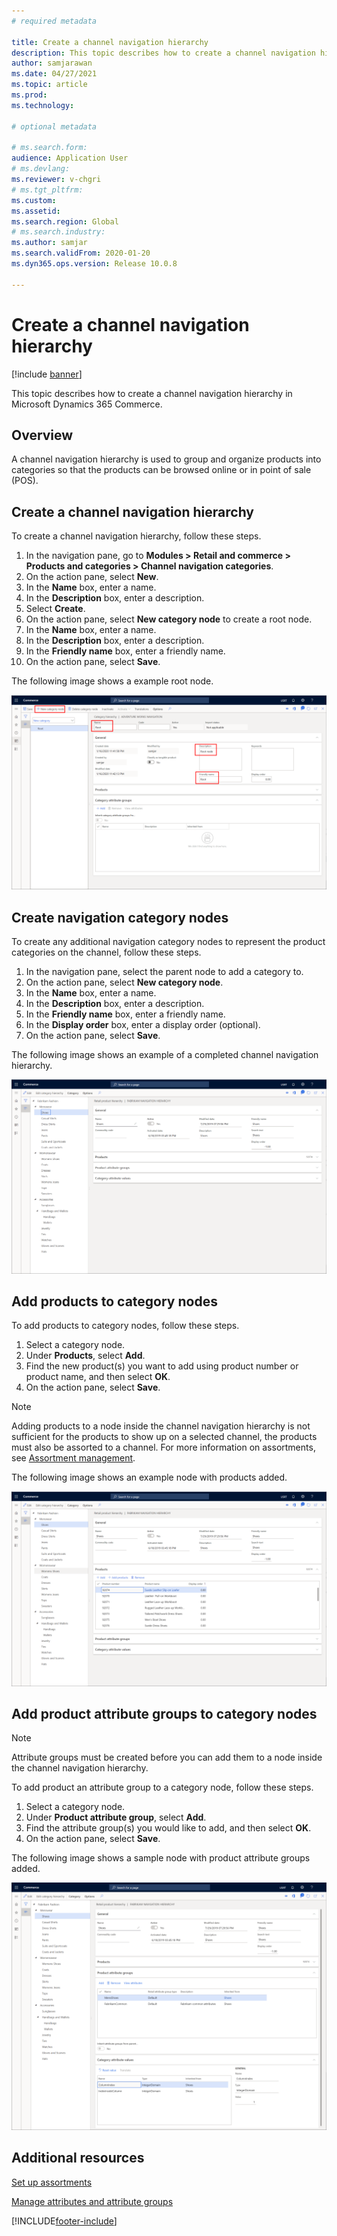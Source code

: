 ```yaml
---
# required metadata

title: Create a channel navigation hierarchy
description: This topic describes how to create a channel navigation hierarchy in Microsoft Dynamics 365 Commerce.
author: samjarawan
ms.date: 04/27/2021
ms.topic: article
ms.prod: 
ms.technology: 

# optional metadata

# ms.search.form: 
audience: Application User
# ms.devlang: 
ms.reviewer: v-chgri
# ms.tgt_pltfrm: 
ms.custom: 
ms.assetid: 
ms.search.region: Global
# ms.search.industry: 
ms.author: samjar
ms.search.validFrom: 2020-01-20
ms.dyn365.ops.version: Release 10.0.8

---
```

# Create a channel navigation hierarchy


[!include [banner](includes/banner.md)]

This topic describes how to create a channel navigation hierarchy in Microsoft Dynamics 365 Commerce.

## Overview

A channel navigation hierarchy is used to group and organize products into categories so that the products can be browsed online or in point of sale (POS).

## Create a channel navigation hierarchy

To create a channel navigation hierarchy, follow these steps.

1. In the navigation pane, go to **Modules \> Retail and commerce \> Products and categories \> Channel navigation categories**.
1. On the action pane, select **New**.
1. In the **Name** box, enter a name.
1. In the **Description** box, enter a description.
1. Select **Create**.
1. On the action pane, select **New category node** to create a root node.
1. In the **Name** box, enter a name.
1. In the **Description** box, enter a description.
1. In the **Friendly name** box, enter a friendly name.
1. On the action pane, select **Save**.

The following image shows a example root node.

![Sample root node](media/create-channel-hierarchy-1.png)

## Create navigation category nodes

To create any additional navigation category nodes to represent the product categories on the channel, follow these steps.

1. In the navigation pane, select the parent node to add a category to.
1. On the action pane, select **New category node**.
1. In the **Name** box, enter a name.
1. In the **Description** box, enter a description.
1. In the **Friendly name** box, enter a friendly name.
1. In the **Display order** box, enter a display order (optional).
1. On the action pane, select **Save**.

The following image shows an example of a completed channel navigation hierarchy.

![Sample channel hierarchy](media/create-channel-hierarchy-2.png)

## Add products to category nodes

To add products to category nodes, follow these steps.

1. Select a category node.
1. Under **Products**, select **Add**.
1. Find the new product(s) you want to add using product number or product name, and then select **OK**.
1. On the action pane, select **Save**.

> [!NOTE]
> Adding products to a node inside the channel navigation hierarchy is not sufficient for the products to show up on a selected channel, the products must also be assorted to a channel. For more information on assortments, see [Assortment management](assortments.md).

The following image shows an example node with products added.

![Products added to a category node](media/create-channel-hierarchy-3.png)

## Add product attribute groups to category nodes

> [!NOTE]
> Attribute groups must be created before you can add them to a node inside the channel navigation hierarchy.

To add product an attribute group to a category node, follow these steps.

1. Select a category node.
1. Under **Product attribute group**, select **Add**.
1. Find the attribute group(s) you would like to add, and then select **OK**.
1. On the action pane, select **Save**.

The following image shows a sample node with product attribute groups added.

![Product attribute groups on a node](media/create-channel-hierarchy-4.png)

## Additional resources

[Set up assortments](set-up-assortments.md)

[Manage attributes and attribute groups](attribute-attributegroups-lifecycle.md)


[!INCLUDE[footer-include](../includes/footer-banner.md)]
